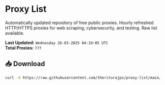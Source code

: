 # Proxy List

Automatically updated repository of free public proxies. Hourly refreshed HTTP/HTTPS proxies for web scraping, cybersecurity, and testing. Raw list available.

**Last Updated:** `Wednesday 26-03-2025 04:19:05 UTC`  
**Total Proxies:** `777`

## 📥 Download
```bash
curl -O https://raw.githubusercontent.com/theriturajps/proxy-list/main/proxies.txt
